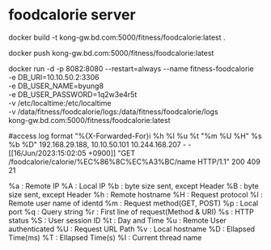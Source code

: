 # foodcalorie server
docker build -t kong-gw.bd.com:5000/fitness/foodcalorie:latest .

docker push kong-gw.bd.com:5000/fitness/foodcalorie:latest

docker run -d -p 8082:8080 --restart=always --name fitness-foodcalorie \
-e DB_URI=10.10.50.2:3306 \
-e DB_USER_NAME=byung8 \
-e DB_USER_PASSWORD=1q2w3e4r5t \
-v /etc/localtime:/etc/localtime \
-v /data/fitness/foodcalorie/logs:/data/fitness/foodcalorie/logs \
kong-gw.bd.com:5000/fitness/foodcalorie:latest

#access log format
"%{X-Forwarded-For}i %h %l %u %t \"%m %U %H\" %s %b %D"
192.168.29.188, 10.10.50.101 10.244.168.207 - - [[16/Jun/2023:15:02:05 +0900]] "GET /foodcalorie/calorie/%EC%86%8C%EC%A3%BC/name HTTP/1.1" 200 409 21

%a : Remote IP
%A : Local IP
%b : byte size sent, except Header
%B : byte size sent, except Header
%h : Remote hostname
%H : Request protocol
%l : Remote user name of identd
%m : Request method(GET, POST)
%p : Local port
%q : Query string
%r : First line of request(Method & URI)
%s : HTTP status
%S : User session ID
%t : Day and Time
%u : Remote User authenticated
%U : Request URL Path
%v : Local hostname
%D : Ellapsed Time(ms)
%T : Ellapsed Time(s)
%I : Current thread name
